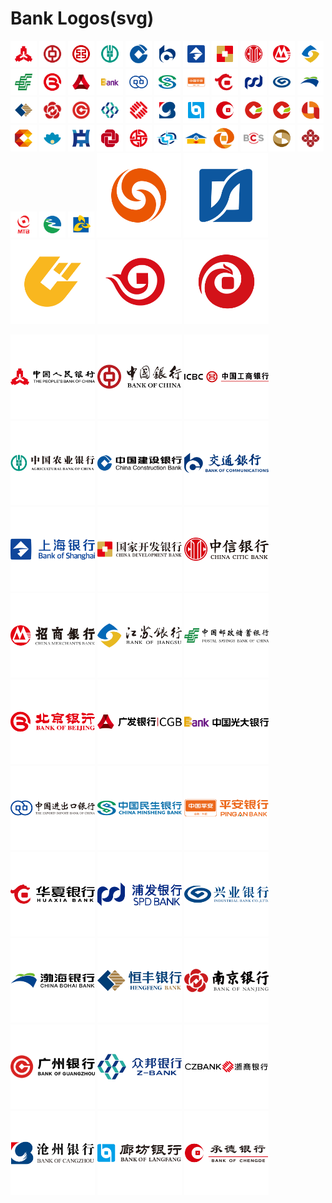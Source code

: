 Bank Logos(svg)
===

<a href="http://www.pbc.gov.cn"> <img src="./logos/pbc-rect.svg" width="42px" alt="中国人民银行"/></a>
<a href="https://www.boc.cn"> <img src="./logos/boc-rect.svg" width="42px" alt="中国银行"/></a>
<a href="http://www.icbc.com.cn/icbc"> <img src="./logos/icbc-rect.svg" width="42px" alt="中国工商银行"/></a>
<a href="https://www.abchina.com"> <img src="./logos/abchina-rect.svg" width="42px" alt="中国农业银行"/></a>
<a href="http://www.ccb.com"> <img src="./logos/ccb-rect.svg" width="42px" alt="中国建设银行"/></a>
<a href="http://www.bankcomm.com"> <img src="./logos/bankcomm-rect.svg" width="42px" alt="交通银行"/></a>
<a href="https://www.bosc.cn"> <img src="./logos/bosc-rect.svg" width="42px" alt="上海银行"/></a>
<a href="http://www.cdb.com.cn"> <img src="./logos/cdb-rect.svg" width="42px" alt="国家开发银行"/></a>
<a href="https://www.citicbank.com"> <img src="./logos/citicbank-rect.svg" width="42px" alt="中信银行"/></a>
<a href="https://www.cmbchina.com"> <img src="./logos/cmbchina-rect.svg" width="42px" alt="招商银行"/></a>
<a href="http://www.jsbchina.cn"> <img src="./logos/jsbchina-rect.svg" width="42px" alt="江苏银行"/></a>
<a href="https://www.psbc.com/cn"> <img src="./logos/psbc-rect.svg" width="42px" alt="中国邮政储蓄银行"/></a>
<a href="http://www.bankofbeijing.com.cn"> <img src="./logos/bankofbeijing-rect.svg" width="42px" alt="北京银行"/></a>
<a href="http://www.cgbchina.com.cn"> <img src="./logos/cgbchina-rect.svg" width="42px" alt="广发银行"/></a>
<a href="http://www.cebbank.com"> <img src="./logos/cebbank-rect.svg" width="42px" alt="中国光大银行"/></a>
<a href="http://www.eximbank.gov.cn"> <img src="./logos/eximbank-rect.svg" width="42px" alt="中国进出口银行"/></a>
<a href="https://www.cmbc.com.cn"> <img src="./logos/cmbc-rect.svg" width="42px" alt="中国民生银行"/></a>
<a href="https://bank.pingan.com"> <img src="./logos/pingan-rect.svg" width="42px" alt="平安银行"/></a>
<a href="https://www.hxb.com.cn"> <img src="./logos/hxb-rect.svg" width="42px" alt="华夏银行"/></a>
<a href="https://www.spdb.com.cn"> <img src="./logos/spdb-rect.svg" width="42px" alt="浦发银行"/></a>
<a href="https://www.cib.com.cn"> <img src="./logos/cib-rect.svg" width="42px" alt="兴业银行"/></a>
<a href="http://www.cbhb.com.cn"> <img src="./logos/cbhb-rect.svg" width="42px" alt="渤海银行"/></a>
<a href="https://www.hfbank.com.cn"> <img src="./logos/hfbank-rect.svg" width="42px" alt="恒丰银行"/></a>
<a href="https://www.njcb.com.cn"> <img src="./logos/njcb-rect.svg" width="42px" alt="南京银行"/></a>
<a href="http://www.gzcb.com.cn"> <img src="./logos/gzcb-rect.svg" width="42px" alt="广州银行"/></a>
<a href="https://z-bank.com"> <img src="./logos/z-bank-rect.svg" width="42px" alt="武汉众邦银行"/></a>
<a href="http://www.czbank.com"> <img src="./logos/czbank-rect.svg" width="42px" alt="浙商银行"/></a>
<a href="https://www.bankcz.com"> <img src="./logos/bankcz-rect.svg" width="42px" alt="沧州银行"/></a>
<a href="https://www.lccb.com.cn"> <img src="./logos/lccb-rect.svg" width="42px" alt="廊坊银行"/></a>
<a href="http://www.chengdebank.com"> <img src="./logos/chengdebank-rect.svg" width="42px" alt="承德银行"/></a>
<a href="http://www.scnhh.com"> <img src="./logos/scnhh-rect.svg" width="42px" alt="安徽舒城农村商业银行"/></a>
<a href="http://www.scnhh.com"> <img src="./logos/scnhh-rect.svg" width="42px" alt="安顺市商业银行"/></a>
<a href="http://www.bankofas.com"> <img src="./logos/bankofas-rect.svg" width="42px" alt="鞍山银行"/></a>
<a href="http://www.zgbank.com.cn/"> <img src="./logos/zgbank-rect.svg" width="42px" alt="自贡银行"/></a>
<a href="http://www.zhnsb.com.cn"> <img src="./logos/zhnsb-rect.svg" width="42px" alt="珠海农商银行"/></a>
<a href="http://www.zybank.com.cn/"> <img src="./logos/zybank-rect.svg" width="42px" alt="中原银行"/></a>
<a href="http://www.zsebank.com/"> <img src="./logos/zsebank-rect.svg" width="42px" alt="中山农商"/></a>
<a href="https://www.china-cba.net/"> <img src="./logos/china-cba-rect.svg" width="42px" alt="中国银行业协会"/></a>
<a href="http://www.norincogroup.com.cn"> <img src="./logos/norincogroup-rect.svg" width="42px" alt="中国银行业协会"/></a>
<a href="http://www.sgb.cn/"> <img src="./logos/sgb-rect.svg" width="42px" alt="中德住房储蓄银行"/></a>
<a href="http://www.zzbank.cn/"> <img src="./logos/zzbank-rect.svg" width="42px" alt="郑州银行"/></a>
<a href="http://www.cscb.cn/"> <img src="./logos/cscb-rect.svg" width="42px" alt="长沙银行"/></a>
<a href="https://www.megabank.com.tw/"> <img src="./logos/megabank-rect.svg" width="42px" alt="兆丰国际商业银行"/></a>
<a href="https://www.czcb.com.cn/"> <img src="./logos/czcb-rect.svg" width="42px" alt="浙江稠州商业银行"/></a>
<a href="https://www.mintaibank.com/"> <img src="./logos/mintaibank-rect.svg" width="42px" alt="浙江民泰商行"/></a>
<a href="http://www.zj96596.com/"> <img src="./logos/zj96596-rect.svg" width="42px" alt="浙江农村信用社联合社"/></a>
<a href="http://www.xmbankonline.com"> <img src="./logos/xmbankonline-rect.svg" width="42px" alt="浙江农村信用社联合社"/></a>
<a href="http://www.trcbank.com.cn/"> <img src="./logos/trcbank-rect.svg" width="135px" alt="天津农商"/></a>
<a href="https://www.bankoftianjin.com"> <img src="./logos/bankoftianjin-rect.svg" width="135px" alt="天津农商"/></a>
<a href="http://www.wzcb.com.cn"> <img src="./logos/wzcb-rect.svg" width="135px" alt="温州银行"/></a>
<a href="http://www.bankwf.com/"> <img src="./logos/bankwf-rect.svg" width="135px" alt="潍坊银行"/></a>
<a href="http://www.wrcb.com.cn"> <img src="./logos/wrcb-rect.svg" width="135px" alt="无锡农商"/></a>


<a href="http://www.pbc.gov.cn/"> <img src="./logos/pbc.svg" width="135px" alt="中国人民银行"/></a>
<a href="https://www.boc.cn/"> <img src="./logos/boc.svg" width="135px" alt="中国银行"/></a>
<a href="http://www.icbc.com.cn/icbc/"> <img src="./logos/icbc.svg" width="135px" alt="中国工商银行"/></a>
<a href="https://www.abchina.com/"> <img src="./logos/abchina.svg" width="135px" alt="中国农业银行"/></a>
<a href="http://www.ccb.com/"> <img src="./logos/ccb.svg" width="135px" alt="中国建设银行"/></a>
<a href="http://www.bankcomm.com/"> <img src="./logos/bankcomm.svg" width="135px" alt="交通银行"/></a>
<a href="https://www.bosc.cn/"> <img src="./logos/bosc.svg" width="135px" alt="上海银行"/></a>
<a href="http://www.cdb.com.cn/"> <img src="./logos/cdb.svg" width="135px" alt="国家开发银行"/></a>
<a href="https://www.citicbank.com/"> <img src="./logos/citicbank.svg" width="135px" alt="中信银行"/></a>
<a href="https://www.cmbchina.com/"> <img src="./logos/cmbchina.svg" width="135px" alt="招商银行"/></a>
<a href="http://www.jsbchina.cn/"> <img src="./logos/jsbchina.svg" width="135px" alt="江苏银行"/></a>
<a href="https://www.psbc.com/cn/"> <img src="./logos/psbc.svg" width="135px" alt="中国邮政储蓄银行"/></a>
<a href="http://www.bankofbeijing.com.cn"> <img src="./logos/bankofbeijing.svg" width="135px" alt="北京银行"/></a>
<a href="http://www.cgbchina.com.cn/"> <img src="./logos/cgbchina.svg" width="135px" alt="广发银行"/></a>
<a href="http://www.cebbank.com/"> <img src="./logos/cebbank.svg" width="135px" alt="中国光大银行"/></a>
<a href="http://www.eximbank.gov.cn/"> <img src="./logos/eximbank.svg" width="135px" alt="中国进出口银行"/></a>
<a href="https://www.cmbc.com.cn/"> <img src="./logos/cmbc.svg" width="135px" alt="中国民生银行"/></a>
<a href="https://bank.pingan.com/"> <img src="./logos/pingan.svg" width="135px" alt="平安银行"/></a>
<a href="https://www.hxb.com.cn"> <img src="./logos/hxb.svg" width="135px" alt="华夏银行"/></a>
<a href="https://www.spdb.com.cn"> <img src="./logos/spdb.svg" width="135px" alt="浦发银行"/></a>
<a href="https://www.cib.com.cn"> <img src="./logos/cib.svg" width="135px" alt="兴业银行"/></a>
<a href="http://www.cbhb.com.cn"> <img src="./logos/cbhb.svg" width="135px" alt="渤海银行"/></a>
<a href="https://www.hfbank.com.cn"> <img src="./logos/hfbank.svg" width="135px" alt="恒丰银行"/></a>
<a href="https://www.njcb.com.cn"> <img src="./logos/njcb.svg" width="135px" alt="南京银行"/></a>
<a href="http://www.gzcb.com.cn"> <img src="./logos/gzcb.svg" width="135px" alt="广州银行"/></a>
<a href="https://z-bank.com"> <img src="./logos/z-bank.svg" width="135px" alt="武汉众邦银行"/></a>
<a href="http://www.czbank.com"> <img src="./logos/czbank.svg" width="135px" alt="浙商银行"/></a>
<a href="https://www.bankcz.com"> <img src="./logos/bankcz.svg" width="135px" alt="沧州银行"/></a>
<a href="https://www.lccb.com.cn"> <img src="./logos/lccb.svg" width="135px" alt="廊坊银行"/></a>
<a href="http://www.chengdebank.com"> <img src="./logos/chengdebank.svg" width="135px" alt="承德银行"/></a>